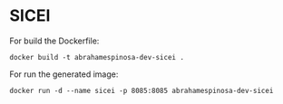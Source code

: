 # SICEI

For build the Dockerfile:

````
docker build -t abrahamespinosa-dev-sicei .
````

For run the generated image:

````
docker run -d --name sicei -p 8085:8085 abrahamespinosa-dev-sicei
````